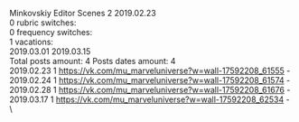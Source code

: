 Minkovskiy	Editor Scenes 2 2019.02.23\
0 rubric switches:\
0 frequency switches:\
1 vacations:\
2019.03.01 2019.03.15 \
Total posts amount: 4	Posts dates amount: 4\
2019.02.23 1 https://vk.com/mu_marveluniverse?w=wall-17592208_61555 - \
2019.02.24 1 https://vk.com/mu_marveluniverse?w=wall-17592208_61574 - \
2019.02.28 1 https://vk.com/mu_marveluniverse?w=wall-17592208_61676 - \
2019.03.17 1 https://vk.com/mu_marveluniverse?w=wall-17592208_62534 - \
